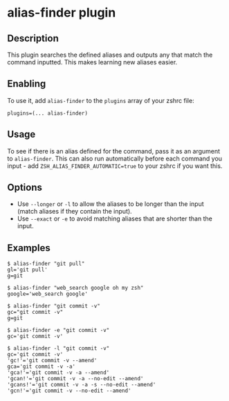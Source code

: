 # alias-finder plugin

## Description
This plugin searches the defined aliases and outputs any that match the command inputted. This makes learning new aliases easier.

## Enabling
To use it, add `alias-finder` to the `plugins` array of your zshrc file:
```
plugins=(... alias-finder)
```

## Usage
To see if there is an alias defined for the command, pass it as an argument to `alias-finder`. This can also run automatically before each command you input - add `ZSH_ALIAS_FINDER_AUTOMATIC=true` to your zshrc if you want this.

## Options

- Use `--longer` or `-l` to allow the aliases to be longer than the input (match aliases if they contain the input).
- Use `--exact` or `-e` to avoid matching aliases that are shorter than the input.

## Examples
```
$ alias-finder "git pull"
gl='git pull'
g=git
```
```
$ alias-finder "web_search google oh my zsh"
google='web_search google'
```
```
$ alias-finder "git commit -v"
gc="git commit -v"
g=git
```
```
$ alias-finder -e "git commit -v"
gc='git commit -v'
```
```
$ alias-finder -l "git commit -v"
gc='git commit -v'
'gc!'='git commit -v --amend'
gca='git commit -v -a'
'gca!'='git commit -v -a --amend'
'gcan!'='git commit -v -a --no-edit --amend'
'gcans!'='git commit -v -a -s --no-edit --amend'
'gcn!'='git commit -v --no-edit --amend'
```
